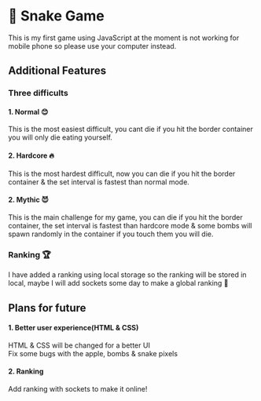 # 🐍 Snake Game

This is my first game using JavaScript at the moment is not working for mobile phone so please use your computer instead.

## Additional Features
### Three difficults
#### 1. Normal 😊
This is the most easiest difficult, you cant die if you hit the border container you will only die eating yourself.
#### 2. Hardcore 🔥
This is the most hardest difficult, now you can die if you hit the border container & the set interval is fastest than normal mode.
#### 2. Mythic 😈
This is the main challenge for my game, you can die if you hit the border container, the set interval is fastest than hardcore mode & some bombs will spawn randomly in the container if you touch them you will die.
### Ranking 🏆
I have added a ranking using local storage so the ranking will be stored in local, maybe I will add sockets some day to make a global ranking 💚
## Plans for future
#### 1. Better user experience(HTML & CSS)
HTML & CSS will be changed for a better UI <br>
Fix some bugs with the apple, bombs & snake pixels
#### 2. Ranking
Add ranking with sockets to make it online!

